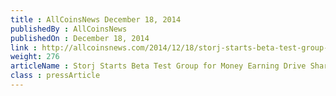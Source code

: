 ```yaml
---
title : AllCoinsNews December 18, 2014
publishedBy : AllCoinsNews
publishedOn : December 18, 2014
link : http://allcoinsnews.com/2014/12/18/storj-starts-beta-test-group-for-money-earning-drive-share/
weight: 276
articleName : Storj Starts Beta Test Group for Money Earning Drive Share
class : pressArticle
---
```

